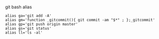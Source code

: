 git bash alias

``` shell
alias ga='git add -A'
alias gm='function _gitcommit(){ git commit -am "$*" ; };_gitcommit'
alias gp='git push origin master'
alias gs='git status'
alias ll='ls -al'
```

